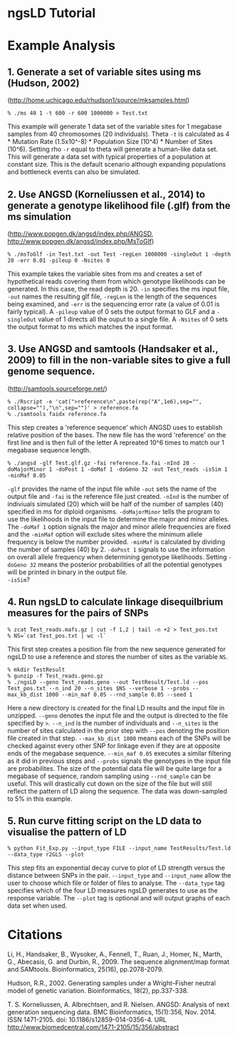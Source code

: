 # ngsLD Tutorial

# Example Analysis
## 1. Generate a set of variable sites using ms (Hudson, 2002)
(http://home.uchicago.edu/rhudson1/source/mksamples.html)
	
	% ./ms 40 1 -t 600 -r 600 1000000 > Test.txt

This example will generate 1 data set of the variable sites for 1 megabase samples from 40 chromosomes (20 individuals). Theta `-t` is calculated as 4 * Mutation Rate (1.5x10^-8) * Population Size (10^4) * Number of Sites (10^6). Setting rho `-r` equal to theta will generate a human-like data set. This will generate a data set with typical properties of a population at constant size. This is the default scenario although expanding populations and bottleneck events can also be simulated. 

## 2. Use ANGSD (Korneliussen et al., 2014) to generate a genotype likelihood file (.glf) from the ms simulation
(http://www.popgen.dk/angsd/index.php/ANGSD, http://www.popgen.dk/angsd/index.php/MsToGlf)

	% ./msToGlf -in Test.txt -out Test -regLen 1000000 -singleOut 1 -depth 20 -err 0.01 -pileup 0 -Nsites 0

This example takes the variable sites from ms and creates a set of hypothetical reads covering them from which genotype likelihoods can be generated. In this case, the read depth is 20. `-in` specifies the ms input file, `-out` names the resulting glf file, `-regLen` is the length of the sequences being examined, and `-err` is the sequencing error rate (a value of 0.01 is fairly typical). A `-pileup` value of 0 sets the output format to GLF and a `-singleOut` value of 1 directs all the ouput to a single file. A `-Nsites` of 0 sets the output format to ms which matches the input format.

## 3. Use ANGSD and samtools (Handsaker et al., 2009) to fill in the non-variable sites to give a full genome sequence.
(http://samtools.sourceforge.net/)

	% ./Rscript -e 'cat(">reference\n",paste(rep("A",1e6),sep="", collapse=""),"\n",sep="")' > reference.fa 
	% ./samtools faidx reference.fa

This step creates a 'reference sequence' which ANGSD uses to establish relative position of the bases. The new file has the word 'reference' on the first line and is then full of the letter A repreated 10^6 times to match our 1 megabase sequence length. 

	% ./angsd -glf Test.glf.gz -fai reference.fa.fai -nInd 20 -doMajorMinor 1 -doPost 1 -doMaf 1 -doGeno 32 -out Test_reads -isSim 1 -minMaf 0.05

`-glf` provides the name of the input file while `-out` sets the name of the output file and `-fai` is the reference file just created. `-nInd` is the number of indiviuals simulated (20) which will be half of the number of samples (40) specified in ms for diploid organisms. `-doMajorMinor` tells the program to use the likelihoods in the input file to determine the major and minor alleles. The `-doMaf 1` option signals the major and minor allele frequencies are fixed and the `-minMaf` option will exclude sites where the minimum allele frequency is below the number provided. `-minMaf` is calculated by dividing the number of samples (40) by 2. `-doPost 1` signals to use the information on overall allele frequency when determining genotype likelihoods. Setting `-doGeno 32` means the posterior probabilities of all the potential genotypes will be printed in binary in the output file.    
`-isSim`?

## 4. Run ngsLD to calculate linkage disequilbrium measures for the pairs of SNPs

	% zcat Test_reads.mafs.gz | cut -f 1,2 | tail -n +2 > Test_pos.txt
	% NS=`cat Test_pos.txt | wc -l` 
	
This first step creates a position file from the new sequence generated for ngsLD to use a reference and stores the number of sites as the variable `NS`. 

	% mkdir TestResult
	% gunzip -f Test_reads.geno.gz
	% ./ngsLD --geno Test_reads.geno --out TestResult/Test.ld --pos Test_pos.txt --n_ind 20 --n_sites $NS --verbose 1 --probs --max_kb_dist 1000 --min_maf 0.05 --rnd_sample 0.05 --seed 1

Here a new directory is created for the final LD results and the input file in unzipped. `--geno` denotes the input file and the output is directed to the file specified by `>`. `--n_ind` is the number of individuals and `--n_sites` is the number of sites calculated in the prior step with `--pos` denoting the  position file created in that step. `--max_kb_dist 1000` means each of the SNPs will be checked against every other SNP for linkage even if they are at opposite ends of the megabase sequence. `--min_maf 0.05` executes a similar filtering as it did in previous steps and `--probs` signals the genotypes in the input file are probabilites. The size of the potential data file will be quite large for a megabase of sequence, random sampling using `--rnd_sample` can be useful. This will drastically cut down on the size of the file but will still reflect the pattern of LD along the sequence. The data was down-sampled to 5% in this example. 

## 5. Run curve fitting script on the LD data to visualise the pattern of LD

	% python Fit_Exp.py --input_type FILE --input_name TestResults/Test.ld --data_type r2GLS --plot

This step fits an exponential decay curve to plot of LD strength versus the distance between SNPs in the pair. `--input_type` and `--input_name` allow the user to choose which file or folder of files to analyse. The `--data_type` tag specifies which of the four LD measures ngsLD generates to use as the response variable. The `--plot` tag is optional and will output graphs of each data set when used.


# Citations

Li, H., Handsaker, B., Wysoker, A., Fennell, T., Ruan, J., Homer, N., Marth, G., Abecasis, G. and Durbin, R., 2009. The sequence alignment/map format and SAMtools. Bioinformatics, 25(16), pp.2078-2079.

Hudson, R.R., 2002. Generating samples under a Wright–Fisher neutral model of genetic variation. Bioinformatics, 18(2), pp.337-338.

T. S. Korneliussen, A. Albrechtsen, and R. Nielsen.  ANGSD: Analysis of next generation sequencing data. BMC Bioinformatics, 15(1):356, Nov. 2014. ISSN 1471-2105. doi: 10.1186/s12859-014-0356-4. URL http://www.biomedcentral.com/1471-2105/15/356/abstract
